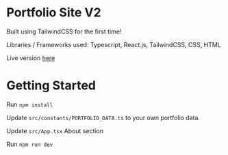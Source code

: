 # Portfolio Site V2
Built using TailwindCSS for the first time!

Libraries / Frameworks used: Typescript, React.js, TailwindCSS, CSS, HTML

Live version [here](locchuong.dev)

# Getting Started
Run `npm install`

Update `src/constants/PORTFOLIO_DATA.ts` to your own portfolio data.

Update `src/App.tsx` About section

Run `npm run dev`
